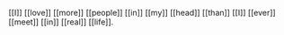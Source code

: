 [[I]] [[love]] [[more]] [[people]] [[in]] [[my]] [[head]] [[than]] [[I]] [[ever]] [[meet]] [[in]] [[real]] [[life]].